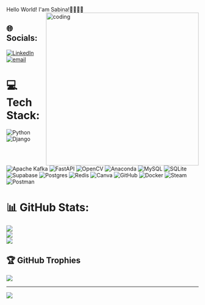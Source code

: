 Hello World! I'am Sabina!👩🏼‍💻👋
<img align="right" alt="coding" width="400" src="[https://fiverr-res.cloudinary.com/images/t_main1,q_auto,f_auto,q_auto,f_auto/v1/attachments/delivery/asset/49e5716eade46e97656d5d6427b11340-1684516178/ANIMATE1_V2/can-make-gif-animated-in-the-form-of-pixel-art.gif](https://www.google.com/url?sa=i&url=https%3A%2F%2Fwww.pinterest.com%2Fpin%2Fpixel-study-gif-pixel-study-discover-share-gifs--254101603967648855%2F&psig=AOvVaw2c-rTO7XXHqfDephxkKA1u&ust=1746044591451000&source=images&cd=vfe&opi=89978449&ved=0CBMQjRxqFwoTCKD58ZCJ_owDFQAAAAAdAAAAABAE)">
<!--
**asangalyevas69/asangalyevas69** is a ✨ _special_ ✨ repository because its `README.md` (this file) appears on your GitHub profile.

Here are some ideas to get you started:

- 🔭 I’m currently working on ...
- 🌱 I’m currently learning ...
- 👯 I’m looking to collaborate on ...
- 🤔 I’m looking for help with ...
- 💬 Ask me about ...
- 📫 How to reach me: ...
- 😄 Pronouns: ...
- ⚡ Fun fact: ...
-->

## 🌐 Socials:
[![LinkedIn](https://img.shields.io/badge/LinkedIn-%230077B5.svg?logo=linkedin&logoColor=white)](https://linkedin.com/in/sabina-asangalyeva) [![email](https://img.shields.io/badge/Email-D14836?logo=gmail&logoColor=white)](mailto:sabinaasangalyeva9@gmail.com) 

# 💻 Tech Stack:
![Python](https://img.shields.io/badge/python-3670A0?style=for-the-badge&logo=python&logoColor=ffdd54) ![Django](https://img.shields.io/badge/django-%23092E20.svg?style=for-the-badge&logo=django&logoColor=white) ![Apache Kafka](https://img.shields.io/badge/Apache%20Kafka-000?style=for-the-badge&logo=apachekafka) ![FastAPI](https://img.shields.io/badge/FastAPI-005571?style=for-the-badge&logo=fastapi) ![OpenCV](https://img.shields.io/badge/opencv-%23white.svg?style=for-the-badge&logo=opencv&logoColor=white) ![Anaconda](https://img.shields.io/badge/Anaconda-%2344A833.svg?style=for-the-badge&logo=anaconda&logoColor=white) ![MySQL](https://img.shields.io/badge/mysql-4479A1.svg?style=for-the-badge&logo=mysql&logoColor=white) ![SQLite](https://img.shields.io/badge/sqlite-%2307405e.svg?style=for-the-badge&logo=sqlite&logoColor=white) ![Supabase](https://img.shields.io/badge/Supabase-3ECF8E?style=for-the-badge&logo=supabase&logoColor=white) ![Postgres](https://img.shields.io/badge/postgres-%23316192.svg?style=for-the-badge&logo=postgresql&logoColor=white) ![Redis](https://img.shields.io/badge/redis-%23DD0031.svg?style=for-the-badge&logo=redis&logoColor=white) ![Canva](https://img.shields.io/badge/Canva-%2300C4CC.svg?style=for-the-badge&logo=Canva&logoColor=white) ![GitHub](https://img.shields.io/badge/github-%23121011.svg?style=for-the-badge&logo=github&logoColor=white) ![Docker](https://img.shields.io/badge/docker-%230db7ed.svg?style=for-the-badge&logo=docker&logoColor=white) ![Steam](https://img.shields.io/badge/steam-%23000000.svg?style=for-the-badge&logo=steam&logoColor=white) ![Postman](https://img.shields.io/badge/Postman-FF6C37?style=for-the-badge&logo=postman&logoColor=white)
# 📊 GitHub Stats:
![](https://github-readme-stats.vercel.app/api?username=asangalyevas69&theme=dark&hide_border=false&include_all_commits=true&count_private=true)<br/>
![](https://nirzak-streak-stats.vercel.app/?user=asangalyevas69&theme=dark&hide_border=false)<br/>
![](https://github-readme-stats.vercel.app/api/top-langs/?username=asangalyevas69&theme=dark&hide_border=false&include_all_commits=true&count_private=true&layout=compact)

## 🏆 GitHub Trophies
![](https://github-profile-trophy.vercel.app/?username=asangalyevas69&theme=radical&no-frame=false&no-bg=false&margin-w=4)

---
[![](https://visitcount.itsvg.in/api?id=asangalyevas69&icon=0&color=0)](https://visitcount.itsvg.in)

<!-- Proudly created with GPRM ( https://gprm.itsvg.in ) -->
